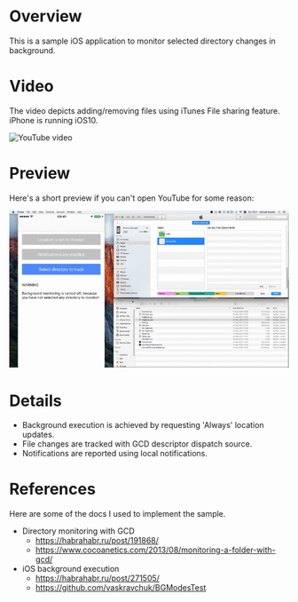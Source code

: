 # Overview

This is a sample iOS application to monitor selected directory changes in background.

# Video

The video depicts adding/removing files using iTunes File sharing feature. iPhone is running iOS10.

![YouTube video](https://youtu.be/TtOMlzdXXL8)

# Preview

Here's a short preview if you can't open YouTube for some reason:

![Short preview](readme/preview.gif)


# Details

* Background execution is achieved by requesting 'Always' location updates.
* File changes are tracked with GCD descriptor dispatch source.
* Notifications are reported using local notifications.

# References

Here are some of the docs I used to implement the sample.

* Directory monitoring with GCD
  * https://habrahabr.ru/post/191868/
  * https://www.cocoanetics.com/2013/08/monitoring-a-folder-with-gcd/
* iOS background execution
  * https://habrahabr.ru/post/271505/
  * https://github.com/vaskravchuk/BGModesTest
